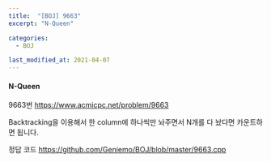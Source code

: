 ```yaml
---
title:  "[BOJ] 9663"
excerpt: "N-Queen"

categories:
  - BOJ

last_modified_at: 2021-04-07
---
```


#### N-Queen

9663번 <https://www.acmicpc.net/problem/9663>

Backtracking을 이용해서 한 column에 하나씩만 놔주면서 N개를 다 놨다면 카운트하면 됩니다.

정답 코드 <https://github.com/Geniemo/BOJ/blob/master/9663.cpp>